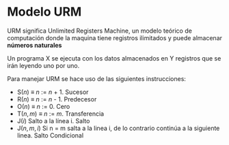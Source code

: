 # Modelo URM

URM significa Unlimited Registers Machine, un modelo teórico de computación donde la maquina tiene registros ilimitados y puede almacenar **números naturales**

Un programa X se ejecuta con los datos almacenados en Y registros que se irán leyendo uno por uno.

Para manejar URM se hace uso de las siguientes instrucciones:

- S($n$) ≡ $n$ := $n$ + 1. Sucesor
- R($n$) ≡ $n$ := $n$ - 1. Predecesor
- O($n$) ≡ $n$ := 0. Cero
- T($n, m$) ≡ $n$ := $m$. Transferencia
- J($i$) Salto a la línea i. Salto
- J($n,m,i$) Si n = m salta a la linea i, de lo contrario continúa a la siguiente linea. Salto Condicional